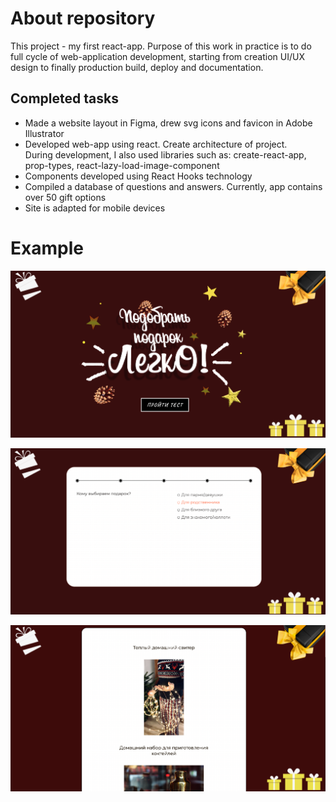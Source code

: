 # About repository

This project - my first react-app. Purpose of this work in practice is to do full cycle of web-application development,
starting from creation UI/UX design to finally production build, deploy and documentation.

## Completed tasks

* Made a website layout in Figma, drew svg icons and favicon in Adobe Illustrator
* Developed web-app using react. Create architecture of project.  
  During development, I also used libraries such as: create-react-app, prop-types, react-lazy-load-image-component
* Components developed using React Hooks technology
* Compiled a database of questions and answers. Currently, app contains over 50 gift options
* Site is adapted for mobile devices

# Example

<p align="center"> 
<img src="example/e1.png" alt="example 1">
</p>
<p align="center"> 
<img src="example/e2.png" alt="example 2">
</p>
<p align="center"> 
<img src="example/e3.png" alt="example 3">
</p>